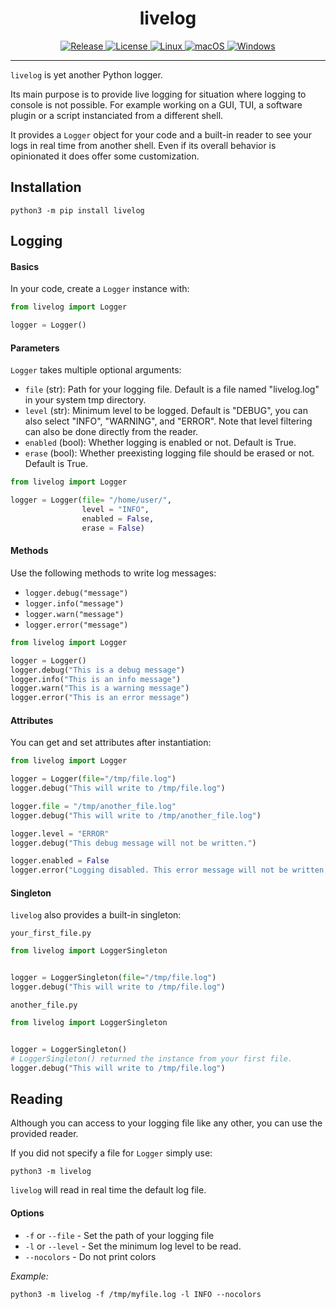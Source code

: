 
<div align="center">

<h1>livelog</h1>

<a href="https://img.shields.io/github/v/release/pablolec/livelog" target="_blank">
    <img src="https://img.shields.io/github/v/release/pablolec/livelog" alt="Release">
</a>

<a href="https://github.com/PabloLec/livelog/blob/main/LICENSE" target="_blank">
    <img src="https://img.shields.io/github/license/pablolec/livelog" alt="License">
</a>

<a href="https://github.com/PabloLec/livelog/actions/workflows/linux-tests.yml" target="_blank">
    <img src="https://github.com/PabloLec/livelog/actions/workflows/linux-tests.yml/badge.svg" alt="Linux">
</a>

<a href="https://github.com/PabloLec/livelog/actions/workflows/macos-tests.yml" target="_blank">
    <img src="https://github.com/PabloLec/livelog/actions/workflows/macos-tests.yml/badge.svg" alt="macOS">
</a>

<a href="https://github.com/PabloLec/livelog/actions/workflows/windows-tests.yml" target="_blank">
    <img src="https://github.com/PabloLec/livelog/actions/workflows/windows-tests.yml/badge.svg" alt="Windows">
</a>

</div>

---

`livelog` is yet another Python logger.

Its main purpose is to provide live logging for situation where logging to console is not possible. For example working on a GUI, TUI, a software plugin or a script instanciated from a different shell.

It provides a `Logger` object for your code and a built-in reader to see your logs in real time from another shell.
Even if its overall behavior is opinionated it does offer some customization.

## Installation

```
python3 -m pip install livelog
```

## Logging

#### Basics

In your code, create a `Logger` instance with:

``` python
from livelog import Logger

logger = Logger()
```

#### Parameters

`Logger` takes multiple optional arguments:

- `file` (str): Path for your logging file. Default is a file named "livelog.log" in your system tmp directory.
- `level` (str): Minimum level to be logged. Default is "DEBUG", you can also select "INFO", "WARNING", and "ERROR". Note that level filtering can also be done directly from the reader.
- `enabled` (bool): Whether logging is enabled or not. Default is True.
- `erase` (bool): Whether preexisting logging file should be erased or not. Default is True.

``` python
from livelog import Logger

logger = Logger(file= "/home/user/",
                level = "INFO",
                enabled = False,
                erase = False)
```

#### Methods

Use the following methods to write log messages:

- `logger.debug("message")`
- `logger.info("message")`
- `logger.warn("message")`
- `logger.error("message")`

``` python
from livelog import Logger

logger = Logger()
logger.debug("This is a debug message")
logger.info("This is an info message")
logger.warn("This is a warning message")
logger.error("This is an error message")
```

#### Attributes

You can get and set attributes after instantiation:

``` python
from livelog import Logger

logger = Logger(file="/tmp/file.log")
logger.debug("This will write to /tmp/file.log")

logger.file = "/tmp/another_file.log"
logger.debug("This will write to /tmp/another_file.log")

logger.level = "ERROR"
logger.debug("This debug message will not be written.")

logger.enabled = False
logger.error("Logging disabled. This error message will not be written.")
```

#### Singleton

`livelog` also provides a built-in singleton:

```your_first_file.py```
``` python
from livelog import LoggerSingleton


logger = LoggerSingleton(file="/tmp/file.log")
logger.debug("This will write to /tmp/file.log")
```

```another_file.py```
``` python
from livelog import LoggerSingleton


logger = LoggerSingleton()
# LoggerSingleton() returned the instance from your first file.
logger.debug("This will write to /tmp/file.log")
```

## Reading

Although you can access to your logging file like any other, you can use the provided reader.

If you did not specify a file for `Logger` simply use:
```
python3 -m livelog
```

`livelog` will read in real time the default log file.

#### Options

- `-f` or `--file` - Set the path of your logging file
- `-l` or `--level` - Set the minimum log level to be read.
- `--nocolors` - Do not print colors

*Example:*
```
python3 -m livelog -f /tmp/myfile.log -l INFO --nocolors
```
